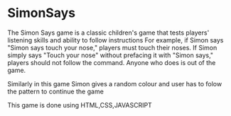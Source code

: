 # SimonSays

The Simon Says game is a classic children's game that tests players' listening skills and ability to follow instructions
 For example, if Simon says "Simon says touch your nose," players must touch their noses. 
 If Simon simply says "Touch your nose" without prefacing it with "Simon says," players should not follow the command. 
 Anyone who does is out of the game. 

Similarly in this game Simon gives a random colour and user has to folow the pattern to continue the game

This game is done using HTML,CSS,JAVASCRIPT


